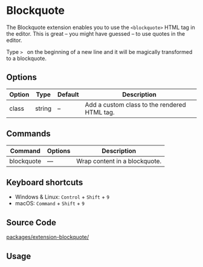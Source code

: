 # Blockquote
The Blockquote extension enables you to use the `<blockquote>` HTML tag in the editor. This is great – you might have guessed – to use quotes in the editor.

Type `> ` on the beginning of a new line and it will be magically transformed to a blockquote.

## Options
| Option | Type   | Default | Description                                  |
| ------ | ------ | ------- | -------------------------------------------- |
| class  | string | –       | Add a custom class to the rendered HTML tag. |

## Commands
| Command    | Options | Description                   |
| ---------- | ------- | ----------------------------- |
| blockquote | —       | Wrap content in a blockquote. |

## Keyboard shortcuts
* Windows & Linux: `Control` + `Shift` + `9`
* macOS: `Command` + `Shift` + `9`

## Source Code
[packages/extension-blockquote/](https://github.com/ueberdosis/tiptap-next/blob/main/packages/extension-blockquote/)

## Usage
<demo name="Extensions/Blockquote" highlight="3-5,17,36" />
